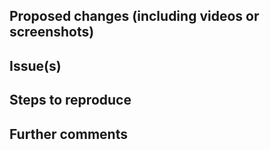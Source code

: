 <!-- This is a pull request template, you do not need to uncomment or remove the comments, they won't show up in the PR text. -->

<!-- Your Pull Request name should start with one of the following tags
  new: For new features
  improve: For an improvement (performance or little improvements) in existing features
  fix: For bug fixes that affect the end-user
  break: For pull requests including breaking changes
  chore: For small tasks
  doc: For documentation
  design: For design/UX improvement
-->

<!-- Checklist!!! If you're unsure about any of them, don't hesitate to ask. We're here to help! This is simply a reminder of what we are going to look for before merging your code. 
  - I have read the Contributing Guide - https://github.com/irffanasiff/Superteam-Reputation/tree/prod/.github/CONTRIBUTING.md doc 
  - I have added necessary documentation (if applicable) 
-->

## Proposed changes (including videos or screenshots)
<!-- CHANGELOG -->
<!--
  Describe the big picture of your changes here to communicate to the maintainers why we should accept this pull request.
  If it fixes a bug or resolves a feature request, be sure to link to that issue below.
  This description will appear in the release notes if we accept the contribution.
-->

<!-- END CHANGELOG -->

## Issue(s)
<!-- Link the issues being closed by or related to this PR. For example, you can use #594 if this PR closes issue number 594 -->

## Steps to reproduce
<!-- Mention how you would reproduce the bug if not mentioned on the issue page already. Also mention which screens are going to have the changes if applicable -->

## Further comments
<!-- If this is a relatively large or complex change, kick off the discussion by explaining why you chose the solution you did and what alternatives you considered, etc... -->
